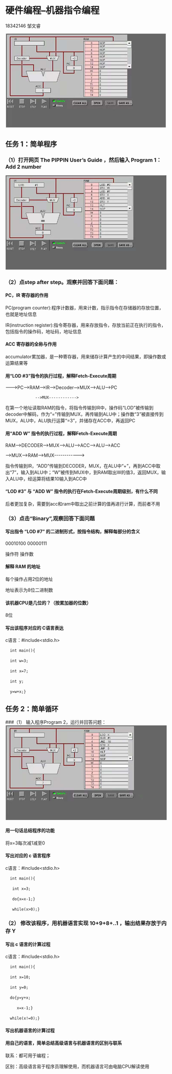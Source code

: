 # 硬件编程–机器指令编程
18342146 邹文睿

![](https://github.com/utaZ/zwr-homework/blob/gh-pages/images/0.jpg)

## 任务 1：简单程序

### （1）打开网页 The PIPPIN User’s Guide ，然后输入 Program 1：Add 2 number
![](https://github.com/utaZ/zwr-homework/blob/gh-pages/images/1.jpg)

### （2）点step after step。观察并回答下面问题：
#### PC，IR 寄存器的作用
PC(program counter):程序计数器，用来计数，指示指令在存储器的存放位置，也就是地址信息

IR(instruction register):指令寄存器，用来存放指令，存放当前正在执行的指令，包括指令的操作码，地址码，地址信息
#### ACC 寄存器的全称与作用
accumulator累加器，是一种寄存器，用来储存计算产生的中间结果，即操作数或运算结果等
#### 用“LOD #3”指令的执行过程，解释Fetch-Execute周期
--->PC-->RAM-->IR-->Decoder-->MUX-->ALU-->PC

                 -->MUX------------>
                 
在第一个地址读取RAM的指令，将指令传输到IR中，操作码“LOD”被传输到decoder中解码，作为“=”传输到MUX，再传输到ALU中；操作数“3”被直接传到MUX，ALU中，ALU执行运算“=3”，并储存在ACC中，再返回PC
#### 用“ADD W” 指令的执行过程，解释Fetch-Execute周期
RAM-->DECODER-->MUX-->ALU-->ACC-->ALU-->ACC

   -->MUX-->RAM-->MUX------------>
   
指令传输到IR，“ADD”传输到DECODER，MUX，在ALU中“+”，再到ACC中取出“7”，输入到ALU中；“W”被传到MUX中，到RAM取出W的值3，返回MUX，输入ALU中，经运算将结果10输入到ACC中
#### “LOD #3” 与 “ADD W” 指令的执行在Fetch-Execute周期级别，有什么不同
后者更加复杂，需要到acc和ram中取出之前计算的值再进行计算，而前者不用
### （3）点击“Binary”,观察回答下面问题

#### 写出指令 “LOD #7” 的二进制形式，按指令结构，解释每部分的含义
00010100 00000111

操作符    操作数
#### 解释 RAM 的地址
每个操作占用2位的地址

地址表示为8位二进制数
#### 该机器CPU是几位的？（按累加器的位数）
8位
#### 写出该程序对应的 C语言表达
c语言：#include<stdio.h>

      int main(){
      
      int w=3;
      
      int x=7;
      
      int y;
      
      y=w+x;}
## 任务 2：简单循环
###（1） 输入程序Program 2，运行并回答问题：
![](https://github.com/utaZ/zwr-homework/blob/gh-pages/images/2.jpg)
#### 用一句话总结程序的功能
将x=3每次减1减至0
#### 写出对应的 c 语言程序
c语言：#include<stdio.h>

      int main(){
      
       int x=3;
       
       do{x=x-1;}
       
       while(x>0);}
### （2） 修改该程序，用机器语言实现 10+9+8+..1 ，输出结果存放于内存 Y
#### 写出 c 语言的计算过程
c语言：#include<stdio.h>

      int main(){
      
      int x=10;
      
      int y=0;
      
      do{y=y+x;
      
         x=x-1;}
         
      while(x!=0);}
#### 写出机器语言的计算过程
#### 用自己的语言，简单总结高级语言与机器语言的区别与联系
联系：都可用于编程；

区别：高级语言易于程序员理解使用，而机器语言可由电脑CPU解读使用
